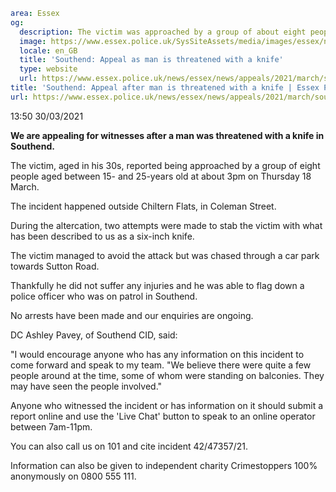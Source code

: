 ```yaml
area: Essex
og:
  description: The victim was approached by a group of about eight people
  image: https://www.essex.police.uk/SysSiteAssets/media/images/essex/news/library-images/600/appeal-600.jpg?crop=(0,27,600,343)&amp;w=600&amp;h=300&amp;scale=both
  locale: en_GB
  title: 'Southend: Appeal as man is threatened with a knife'
  type: website
  url: https://www.essex.police.uk/news/essex/news/appeals/2021/march/southend-appeal-after-man-is-threatened-with-a-knife/
title: 'Southend: Appeal after man is threatened with a knife | Essex Police'
url: https://www.essex.police.uk/news/essex/news/appeals/2021/march/southend-appeal-after-man-is-threatened-with-a-knife/
```

13:50 30/03/2021

**We are appealing for witnesses after a man was threatened with a knife in Southend.**

The victim, aged in his 30s, reported being approached by a group of eight people aged between 15- and 25-years old at about 3pm on Thursday 18 March.

The incident happened outside Chiltern Flats, in Coleman Street.

During the altercation, two attempts were made to stab the victim with what has been described to us as a six-inch knife.

The victim managed to avoid the attack but was chased through a car park towards Sutton Road.

Thankfully he did not suffer any injuries and he was able to flag down a police officer who was on patrol in Southend.

No arrests have been made and our enquiries are ongoing.

DC Ashley Pavey, of Southend CID, said:

"I would encourage anyone who has any information on this incident to come forward and speak to my team.
"We believe there were quite a few people around at the time, some of whom were standing on balconies. They may have seen the people involved."

Anyone who witnessed the incident or has information on it should submit a report online and use the 'Live Chat' button to speak to an online operator between 7am-11pm.

You can also call us on 101 and cite incident 42/47357/21.

Information can also be given to independent charity Crimestoppers 100% anonymously on 0800 555 111.

